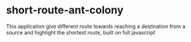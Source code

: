 # short-route-ant-colony
This application give different route towards reaching a destination from a source and highlight the shortest route, built on full javascript

